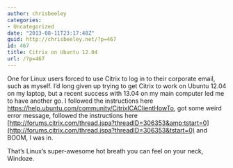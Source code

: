 ```yaml
---
author: chrisbeeley
categories:
- Uncategorized
date: "2013-08-11T23:17:48Z"
guid: http://chrisbeeley.net/?p=467
id: 467
title: Citrix on Ubuntu 12.04
url: /?p=467
---
```


One for Linux users forced to use Citrix to log in to their corporate email, such as myself. I’d long given up trying to get Citrix to work on Ubuntu 12.04 on my laptop, but a recent success with 13.04 on my main computer led me to have another go. I followed the instructions here <https://help.ubuntu.com/community/CitrixICAClientHowTo>, got some weird error message, followed the instructions here [http://forums.citrix.com/thread.jspa?threadID=306353&amp;tstart=0](http://forums.citrix.com/thread.jspa?threadID=306353&tstart=0) and BOOM, I was in.

That’s Linux’s super-awesome hot breath you can feel on your neck, Windoze.